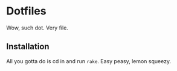 Dotfiles
====================

Wow, such dot. Very file.

Installation
------------

All you gotta do is cd in and run `rake`. Easy peasy, lemon squeezy.